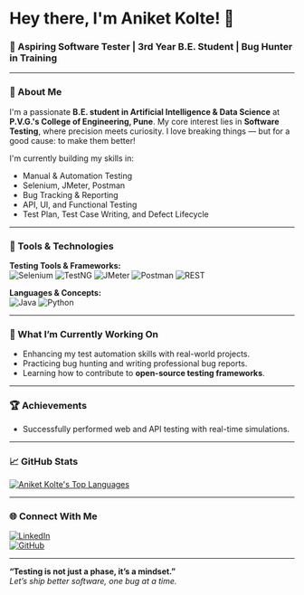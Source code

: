# Hey there, I'm Aniket Kolte!  👋  
### 🚀 Aspiring Software Tester | 3rd Year B.E. Student | Bug Hunter in Training

---

### 🧠 About Me
I'm a passionate **B.E. student in Artificial Intelligence & Data Science** at **P.V.G.'s College of Engineering, Pune**. My core interest lies in **Software Testing**, where precision meets curiosity. I love breaking things — but for a good cause: to make them better!

I'm currently building my skills in:
- Manual & Automation Testing
- Selenium, JMeter, Postman
- Bug Tracking & Reporting
- API, UI, and Functional Testing
- Test Plan, Test Case Writing, and Defect Lifecycle

---

### 🔧 Tools & Technologies

**Testing Tools & Frameworks:**  
![Selenium](https://img.shields.io/badge/-Selenium-43B02A?style=for-the-badge&logo=selenium&logoColor=white)
![TestNG](https://img.shields.io/badge/-TestNG-FF8C00?style=for-the-badge&logo=testng&logoColor=white)
![JMeter](https://img.shields.io/badge/-Apache%20JMeter-D22128?style=for-the-badge&logo=apachejmeter&logoColor=white)
![Postman](https://img.shields.io/badge/-Postman-FF6C37?style=for-the-badge&logo=postman&logoColor=white)
![REST](https://img.shields.io/badge/-REST%20API-02569B?style=for-the-badge&logo=rest&logoColor=white)

**Languages & Concepts:**  
![Java](https://img.shields.io/badge/-Java-007396?style=for-the-badge&logo=java&logoColor=white)
![Python](https://img.shields.io/badge/-Python-3776AB?style=for-the-badge&logo=python&logoColor=white)

---

### 🧪 What I’m Currently Working On
- Enhancing my test automation skills with real-world projects.
- Practicing bug hunting and writing professional bug reports.
- Learning how to contribute to **open-source testing frameworks**.

---

### 🏆 Achievements
- Successfully performed web and API testing with real-time simulations.

---

### 📈 GitHub Stats

[![Aniket Kolte's Top Languages](https://github-readme-stats.vercel.app/api/top-langs?username=Aniketkolte2&hide=html,scss,stylus,blade,jupyter%20notebook,python,css,shell,batchfile,dockerfile,typescript&theme=algolia&show_icons=true)](https://github.com/Aniketkolte2)




---

### 🌐 Connect With Me

[![LinkedIn](https://img.shields.io/badge/-LinkedIn-0A66C2?style=for-the-badge&logo=linkedin&logoColor=white)](https://www.linkedin.com/in/aniket-kolte-491972288/)  
[![GitHub](https://img.shields.io/badge/-GitHub-181717?style=for-the-badge&logo=github&logoColor=white)](https://github.com/Aniketkolte2)

---

**“Testing is not just a phase, it’s a mindset.”**  
*Let’s ship better software, one bug at a time.*
